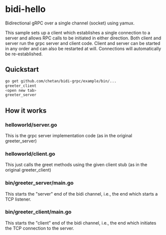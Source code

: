 # bidi-hello

Bidirectional gRPC over a single channel (socket) using yamux.

This sample sets up a client which establishes a single connection to a server
and allows RPC calls to be initiated in either direction. Both client and server
run the grpc server and client code. Client and server can be started in any
order and can also be restarted at will. Connections will automatically be
re-established.

## Quickstart

```sh
go get github.com/chetan/bidi-grpc/example/bin/...
greeter_client
<open new tab>
greeter_server
```

## How it works

### helloworld/server.go

This is the grpc server implementation code (as in the original greeter_server)

### helloworld/client.go

This just calls the greet methods using the given client stub (as in the original greeter_client)

### bin/greeter_server/main.go

This starts the "server" end of the bidi channel, i.e., the end which starts a
TCP listener.

### bin/greeter_client/main.go

This starts the "client" end of the bidi channel, i.e., the end which initiates
the TCP connection to the server.
